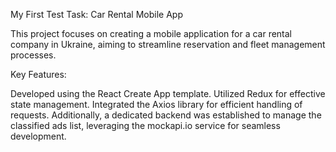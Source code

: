 My First Test Task: Car Rental Mobile App

This project focuses on creating a mobile application for a car rental company in Ukraine, aiming to streamline reservation and fleet management processes.

Key Features:

Developed using the React Create App template.
Utilized Redux for effective state management.
Integrated the Axios library for efficient handling of requests.
Additionally, a dedicated backend was established to manage the classified ads list, leveraging the mockapi.io service for seamless development.
